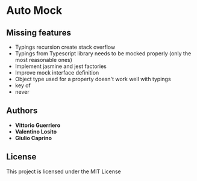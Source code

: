 # Auto Mock


## Missing features

* Typings recursion create stack overflow
* Typings from Typescript library needs to be mocked properly (only the most reasonable ones)
* Implement jasmine and jest factories
* Improve mock interface definition
* Object type used for a property doesn't work well with typings
* key of
* never

## Authors

* **Vittorio Guerriero**
* **Valentino Losito**
* **Giulio Caprino** 

## License

This project is licensed under the MIT License
